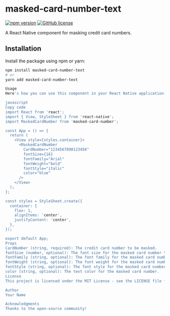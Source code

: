 # masked-card-number-text

[![npm version](https://badge.fury.io/js/masked-card-number.svg)](https://badge.fury.io/js/masked-card-number)
[![GitHub license](https://img.shields.io/badge/license-MIT-blue.svg)](https://github.com/yourusername/masked-card-number/blob/main/LICENSE)

A React Native component for masking credit card numbers.

## Installation

Install the package using npm or yarn:

```bash
npm install masked-card-number-text
# or
yarn add masked-card-number-text

Usage
Here's how you can use this component in your React Native application:

javascript
Copy code
import React from 'react';
import { View, StyleSheet } from 'react-native';
import MaskedCardNumber from 'masked-card-number';

const App = () => {
  return (
    <View style={styles.container}>
      <MaskedCardNumber
        CardNumber="1234567890123456"
        fontSize={16}
        fontFamily="Arial"
        fontWeight="bold"
        fontStyle="italic"
        color="blue"
      />
    </View>
  );
};

const styles = StyleSheet.create({
  container: {
    flex: 1,
    alignItems: 'center',
    justifyContent: 'center',
  },
});

export default App;
Props
CardNumber (string, required): The credit card number to be masked.
fontSize (number, optional): The font size for the masked card number text.
fontFamily (string, optional): The font family for the masked card number text.
fontWeight (string, optional): The font weight for the masked card number text (e.g., 'normal', 'bold', etc.).
fontStyle (string, optional): The font style for the masked card number text (e.g., 'normal', 'italic').
color (string, optional): The text color for the masked card number.
License
This project is licensed under the MIT License - see the LICENSE file for details.

Author
Your Name

Acknowledgments
Thanks to the open-source community!
